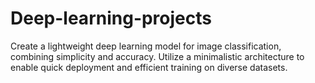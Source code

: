 # Deep-learning-projects
Create a lightweight deep learning model for image classification, combining simplicity and accuracy. Utilize a minimalistic architecture to enable quick deployment and efficient training on diverse datasets.
